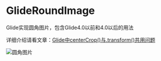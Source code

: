 # GlideRoundImage
Glide实现圆角图片，包含Glide4.0以前和4.0以后的用法

详细介绍请看文章：[Glide中centerCrop()与.transform()共用问题](https://www.jianshu.com/p/675c23b8595d)

![圆角图片](https://github.com/Alpha58/GlideRoundImage/blob/master/img-folder/round.jpg?raw=true)

